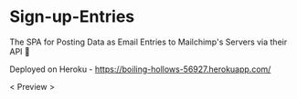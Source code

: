 # Sign-up-Entries
The SPA for Posting Data as Email Entries to Mailchimp's Servers via their API 📨

Deployed on Heroku - https://boiling-hollows-56927.herokuapp.com/

< Preview >
